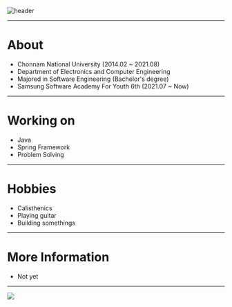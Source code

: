 ![header](https://capsule-render.vercel.app/api?type=waving&color=auto&height=300&section=header&text=SANGWOO%20PARK&fontSize=60&fontAlign=70&fontAlignY=80)

---

# About

- Chonnam National University (2014.02 ~ 2021.08)
- Department of Electronics and Computer Engineering
- Majored in Software Engineering (Bachelor's degree)
- Samsung Software Academy For Youth 6th (2021.07 ~ Now)

---

# Working on

- Java
- Spring Framework
- Problem Solving

---

# Hobbies

- Calisthenics
- Playing guitar
- Building somethings

---

# More Information

- Not yet

---

<img src="http://mazassumnida.wtf/api/v2/generate_badge?boj=sangwoo420">
